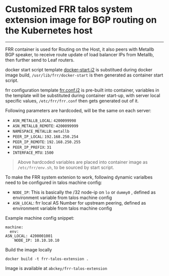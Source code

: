 # Customized FRR talos system extension image for BGP routing on the Kubernetes host

***

FRR container is used for Routing on the Host, it also peers with Metallb BGP speaker, to receive route update of load balancer IPs from Metallb, then further send to Leaf routers. 

docker start script template [docker-start.j2](docker-start.j2) is substitued during docker image build, `/usr/lib/frr/docker-start` is then generated as container start script.

frr configuration template [frr.conf.j2](frr.conf.j2) is pre-built into container, variables in the template will be substituted during container start-up, with server local specific values, `/etc/frr/frr.conf` then gets generated out of it.

Following parameters are hardcoded, will be the same on each server:

- `ASN_METALLB_LOCAL`: `4200099998`
- `ASN_METALLB_REMOTE`: `4200099999`
- `NAMESPACE_METALLB`: `metallb`
- `PEER_IP_LOCAL`: `192.168.250.254`
- `PEER_IP_REMOTE`: `192.168.250.255`
- `PEER_IP_PREFIX`: `31`
- `INTERFACE_MTU`: `1500`

> Above hardcoded variables are placed into container image as `/etc/frr/env.sh`, to be sourced by start script.

To make the FRR system extenion to work, following dynamic varialbes need to be configured in talos machine config:

- `NODE_IP`: This is basically the /32 node-ip on `lo` or `dummy0` , defined as environment variable from talos machine config
- `ASN_LOCAL`: frr local AS Number for upstream peering, defined as environment variable from talos machine config

Example machine config snippet:

```
machine:
  env:                                                                                                                                                                                                               ASN_LOCAL: 4200001001
    NODE_IP: 10.10.10.10
```

Build the image locally

```
docker build -t frr-talos-extension .
```

Image is available at `abckey/frr-talos-extension`



